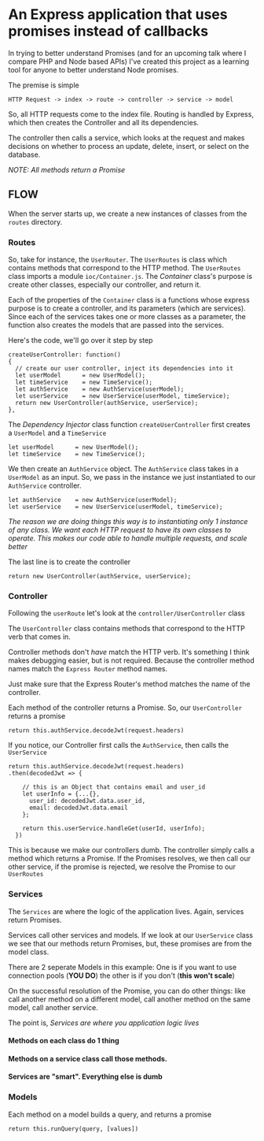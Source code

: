 # An Express application that uses promises instead of callbacks

In trying to better understand Promises (and for an upcoming talk where I compare
PHP and Node based APIs) I've created this project as a learning tool for anyone
to better understand Node promises.

The premise is simple

    HTTP Request -> index -> route -> controller -> service -> model

So, all HTTP requests come to the index file. Routing is handled by Express,
which then creates the Controller and all its dependencies.

The controller then calls a service, which looks at the request and makes 
decisions on whether to process an update, delete, insert, or select on the 
database.

*NOTE: All methods return a Promise*

## FLOW
When the server starts up, we create a new instances of classes from the `routes`
directory.

### Routes

So, take for instance, the `UserRouter`. The `UserRoutes` is class which contains 
methods that correspond to the HTTP method. The `UserRoutes` class imports a module
`ioc/Container.js`. The *Container* class's purpose is create other classes, 
especially our controller, and return it.

Each of the properties of the `Container` class is a functions whose express 
purpose is to create a controller, and its parameters (which are services).
Since each of the services takes one or more classes as a parameter, the 
function also creates the models that are passed into the services.

Here's the code, we'll go over it step by step

    createUserController: function()
    {
      // create our user controller, inject its dependencies into it
      let userModel      = new UserModel();
      let timeService    = new TimeService();
      let authService    = new AuthService(userModel);
      let userService    = new UserService(userModel, timeService);
      return new UserController(authService, userService);
    },

The *Dependency Injector* class function `createUserController` first creates a `UserModel`
and a `TimeService`

    let userModel      = new UserModel();
    let timeService    = new TimeService();

We then create an `AuthService` object. The `AuthService` class takes in a
`UserModel` as an input. So, we pass in the instance we just instantiated to our
`AuthService` controller.

    let authService    = new AuthService(userModel);
    let userService    = new UserService(userModel, timeService);

*The reason we are doing things this way is to instantiating only 1 instance
of any class. We want each HTTP request to have its own classes to operate. This
makes our code able to handle multiple requests, and scale better*

The last line is to create the controller

    return new UserController(authService, userService);

### Controller

Following the `userRoute` let's look at the `controller/UserController` class

The `UserController` class contains methods that correspond to the HTTP verb
that comes in. 

Controller methods don't *have* match the HTTP verb. It's something I think makes
debugging easier, but is not required. Because the controller method names
match the `Express Router` method names.

Just make sure that the Express Router's method matches the name of the 
controller.

Each method of the controller returns a Promise. So, our `UserController` returns
a promise

    return this.authService.decodeJwt(request.headers)

If you notice, our Controller first calls the `AuthService`, then calls the
`UserService`

    return this.authService.decodeJwt(request.headers)
    .then(decodedJwt => {

        // this is an Object that contains email and user_id
        let userInfo = {...{},
          user_id: decodedJwt.data.user_id,
          email: decodedJwt.data.email
        };

        return this.userService.handleGet(userId, userInfo);
      })

This is because we make our controllers dumb. The controller simply calls a
method which returns a Promise. If the Promises resolves, we then call our 
other service, if the promise is rejected, we resolve the Promise to our 
`UserRoutes`    

### Services

The `Services` are where the logic of the application lives. Again, services
return Promises.

Services call other services and models. If we look at our `UserService` class
we see that our methods return Promises, but, these promises are from the model
class.

There are 2 seperate Models in this example: One is if you want to use connection
pools (**YOU DO**) the other is if you don't (**this won't scale**)

On the successful resolution of the Promise, you can do other things: like 
call another method on a different model, call another method on the same model,
call another service. 

The point is, *Services are where you application logic lives*

#### Methods on each class do 1 thing
#### Methods on a service class call those methods.
#### Services are "smart". Everything else is dumb

### Models

Each method on a model builds a query, and returns a promise

    return this.runQuery(query, [values])

